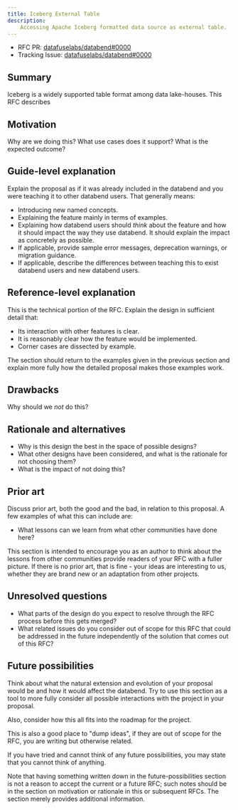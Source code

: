 ```yaml
---
title: Iceberg External Table
description:
    Accessing Apache Iceberg formatted data source as external table.
---
```


- RFC PR: [datafuselabs/databend#0000](https://github.com/datafuselabs/databend/pull/0000)
- Tracking Issue: [datafuselabs/databend#0000](https://github.com/datafuselabs/databend/issues/0000)

## Summary

Iceberg is a widely supported table format among data lake-houses.
This RFC describes 

## Motivation

Why are we doing this? What use cases does it support? What is the expected outcome?

## Guide-level explanation

Explain the proposal as if it was already included in the databend and you were teaching it to other databend users. That generally means:

- Introducing new named concepts.
- Explaining the feature mainly in terms of examples.
- Explaining how databend users should *think* about the feature and how it should impact the way they use databend. It should explain the impact as concretely as possible.
- If applicable, provide sample error messages, deprecation warnings, or migration guidance.
- If applicable, describe the differences between teaching this to exist databend users and new databend users.

## Reference-level explanation

This is the technical portion of the RFC. Explain the design in sufficient detail that:

- Its interaction with other features is clear.
- It is reasonably clear how the feature would be implemented.
- Corner cases are dissected by example.

The section should return to the examples given in the previous section and explain more fully how the detailed proposal makes those examples work.

## Drawbacks

Why should we *not* do this?

## Rationale and alternatives

- Why is this design the best in the space of possible designs?
- What other designs have been considered, and what is the rationale for not choosing them?
- What is the impact of not doing this?

## Prior art

Discuss prior art, both the good and the bad, in relation to this proposal.
A few examples of what this can include are:

- What lessons can we learn from what other communities have done here?

This section is intended to encourage you as an author to think about the lessons from other communities provide readers of your RFC with a fuller picture.
If there is no prior art, that is fine - your ideas are interesting to us, whether they are brand new or an adaptation from other projects.

## Unresolved questions

- What parts of the design do you expect to resolve through the RFC process before this gets merged?
- What related issues do you consider out of scope for this RFC that could be addressed in the future independently of the solution that comes out of this RFC?

## Future possibilities

Think about what the natural extension and evolution of your proposal would be and how it would affect the databend. Try to use this section as a tool to more fully consider all possible interactions with the project in your proposal.

Also, consider how this all fits into the roadmap for the project.

This is also a good place to "dump ideas", if they are out of scope for the
RFC, you are writing but otherwise related.

If you have tried and cannot think of any future possibilities,
you may state that you cannot think of anything.

Note that having something written down in the future-possibilities section
is not a reason to accept the current or a future RFC; such notes should be
in the section on motivation or rationale in this or subsequent RFCs.
The section merely provides additional information.
